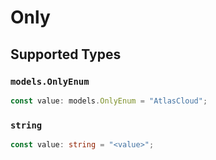 # Only


## Supported Types

### `models.OnlyEnum`

```typescript
const value: models.OnlyEnum = "AtlasCloud";
```

### `string`

```typescript
const value: string = "<value>";
```

